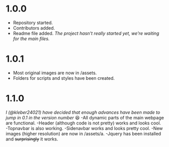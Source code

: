# 1.0.0
- Repository started.
- Contributors added.
- Readme file added.
_The project hasn't really started yet, we're waiting for the main files._

# 1.0.1
- Most original images are now in /assets.
- Folders for scripts and styles have been created.

# 1.1.0
_I (@kleber24021) have decided that enough advances have been made to jump in 0.1 in the version number_ :laughing:
-All dynamic parts of the main webpage are functional.
  -Header (although code is not pretty) works and looks cool.
  -Topnavbar is also working.
  -Sidenavbar works and looks pretty cool.
-New images (higher resolution) are now in /assets/a.
-Jquery has been installed and ~~surprisingly~~ it works.
